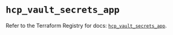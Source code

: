 # `hcp_vault_secrets_app`

Refer to the Terraform Registry for docs: [`hcp_vault_secrets_app`](https://registry.terraform.io/providers/hashicorp/hcp/0.110.0/docs/resources/vault_secrets_app).
